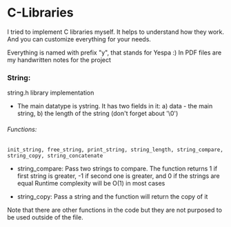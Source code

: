 # C-Libraries

I tried to implement C libraries myself. It helps to understand how they work.
And you can customize everything for your needs.
<br/>

Everything is named with prefix "y", that stands for Yespa :)
In PDF files are my handwritten notes for the project


### String:
string.h library implementation


* The main datatype is ystring. It has two fields in it: a) data - the main string, b) the length of the string (don't forget about '\0')

###### Functions: 
    init_string, free_string, print_string, string_length, string_compare, string_copy, string_concatenate

* string_compare:
    Pass two strings to compare. The function returns 1 if first string is greater, -1 if second one is greater, and 0 if the strings are equal
    Runtime complexity will be O(1) in most cases

* string_copy: 
    Pass a string and the function will return the copy of it

Note that there are other functions in the code but they are not purposed to be used outside of the file.
